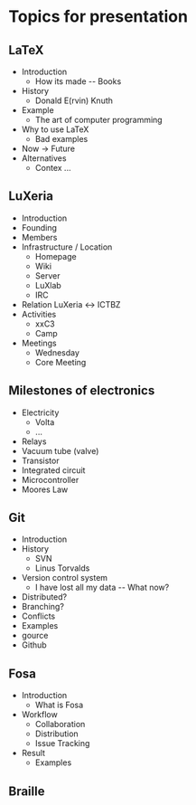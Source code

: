 # Topics for presentation

## LaTeX
- Introduction
    - How its made -- Books
- History
    - Donald E(rvin) Knuth
- Example
    - The art of computer programming
- Why to use LaTeX
    - Bad examples
- Now -> Future
- Alternatives
    - Contex ...

## LuXeria
- Introduction
- Founding
- Members
- Infrastructure / Location
    - Homepage
    - Wiki
    - Server
    - LuXlab
    - IRC
- Relation LuXeria <-> ICTBZ
- Activities
    - xxC3
    - Camp
- Meetings
    - Wednesday
    - Core Meeting

## Milestones of electronics
- Electricity
    - Volta
    - ...
- Relays
- Vacuum tube (valve)
- Transistor
- Integrated circuit
- Microcontroller
- Moores Law

## Git
- Introduction
- History
    - SVN
    - Linus Torvalds
- Version control system
    - I have lost all my data -- What now? 
- Distributed?
- Branching? 
- Conflicts
- Examples
- gource
- Github

## Fosa
- Introduction
    - What is Fosa
- Workflow
    - Collaboration
    - Distribution
    - Issue Tracking
- Result
    - Examples

## Braille
